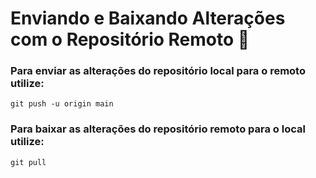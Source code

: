 # Enviando e Baixando Alterações com o Repositório Remoto 📝

### Para enviar as alterações do repositório local para o remoto utilize:
    git push -u origin main

### Para baixar as alterações do repositório remoto para o local utilize:
    git pull

